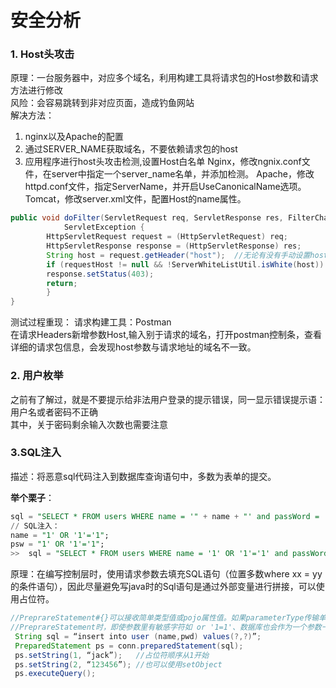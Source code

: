 # 安全分析

### 1. Host头攻击
原理：一台服务器中，对应多个域名，利用构建工具将请求包的Host参数和请求方法进行修改  
风险：会容易跳转到非对应页面，造成钓鱼网站  
解决方法：
1. nginx以及Apache的配置
2. 通过SERVER_NAME获取域名，不要依赖请求包的host
3. 应用程序进行host头攻击检测,设置Host白名单
Nginx，修改ngnix.conf文件，在server中指定一个server_name名单，并添加检测。
Apache，修改httpd.conf文件，指定ServerName，并开启UseCanonicalName选项。
Tomcat，修改server.xml文件，配置Host的name属性。

```java
public void doFilter(ServletRequest req, ServletResponse res, FilterChain chain) throws IOException,
			ServletException {
		HttpServletRequest request = (HttpServletRequest) req;
		HttpServletResponse response = (HttpServletResponse) res;
		String host = request.getHeader("host");  //无论有没有手动设置host,request.getHeader("host")不会等于null
		if (requestHost != null && !ServerWhiteListUtil.isWhite(host)) {
		response.setStatus(403);
		return;
		}
}
```
测试过程重现：
请求构建工具：Postman  
在请求Headers新增参数Host,输入别于请求的域名，打开postman控制条，查看详细的请求包信息，会发现host参数与请求地址的域名不一致。

### 2. 用户枚举
之前有了解过，就是不要提示给非法用户登录的提示错误，同一显示错误提示语：用户名或者密码不正确  
其中，关于密码剩余输入次数也需要注意

### 3.SQL注入
描述：将恶意sql代码注入到数据库查询语句中，多数为表单的提交。  
  
<b>举个栗子</b>：
```SQL
sql = "SELECT * FROM users WHERE name = '" + name + "' and passWord = '"+ psw +"';"
// SQL注入：
name = "1' OR '1'='1";
psw = "1' OR '1'='1";
>>  sql = "SELECT * FROM users WHERE name = '1' OR '1'='1' and passWord = '1' OR '1'='1';"  //执行是为true就可以强行登陆
```
原理：在编写控制层时，使用请求参数去填充SQL语句（位置多数where xx = yy的条件语句），因此尽量避免写java时的Sql语句是通过外部变量进行拼接，可以使用占位符。
```java
//PreprareStatement#{}可以接收简单类型值或pojo属性值。如果parameterType传输单个简单类型值，#{}括号中可以是value或其它名称。
//PreprareStatement时，即使参数里有敏感字符如 or '1=1'、数据库也会作为一个参数一个字段的属性值，而不是sql语句
 String sql = “insert into user (name,pwd) values(?,?)”;  
 PreparedStatement ps = conn.preparedStatement(sql);  
 ps.setString(1, “jack”);   //占位符顺序从1开始
 ps.setString(2, “123456”); //也可以使用setObject
 ps.executeQuery();
```
